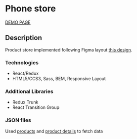 # Phone store

[DEMO PAGE](https://FE-feb20-5.github.io/react_phone-catalog/)

## Description
Product store implemented following Figma layout [this design](https://www.figma.com/file/uEetgWenSRxk9jgiym6Yzp/Phone-catalog-redesign?node-id=1%3A2).

### Technologies
- React/Redux
- HTML5/CCS3, Sass, BEM, Responsive Layout 

### Additional Libraries
- Redux Trunk
- React Transition Group

### JSON files

Used [products](https://FE-feb20-5.github.io/react_phone-catalog/api/products.json) and [product details](https://FE-feb20-5.github.io/react_phone-catalog/api/products/motorola-xoom.json) tо fetch data
